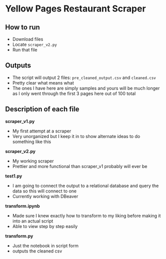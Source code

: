 # Yellow Pages Restaurant Scraper

## How to run
- Download files
- Locate `scraper_v2.py`
- Run that file

## Outputs
- The script will output 2 files: `pre_cleaned_output.csv` and `cleaned.csv`
- Pretty clear what means what
- The ones I have here are simply samples and yours will be much longer as I only went through the first 3 pages here out of 100 total

## Description of each file

**scraper_v1.py**
- My first attempt at a scraper
- Very unorganized but I keep it in to show alternate ideas to do something like this

**scraper_v2.py**
- My working scraper
- Prettier and more functional than scraper_v1 probably will ever be

**test1.py**
- I am going to connect the output to a relational database and query the data so this will connect to one
- Currently working with DBeaver

**transform.ipynb**
- Made sure I knew exactly how to transform to my liking before making it into an actual script
- Able to view step by step easily

**transform.py**
- Just the notebook in script form
- outputs the cleaned csv
